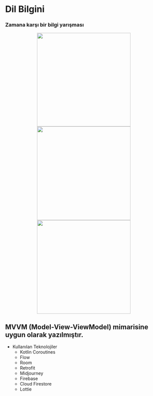 # Dil Bilgini
### Zamana karşı bir bilgi yarışması

<p align="center">
<img src="https://github.com/Mejister/Dil-Bilgini/assets/109960945/14300986-2553-481f-b6e1-b5aad7c40369.png" width="300">
 <img  src="https://github.com/Mejister/Dil-Bilgini/assets/109960945/f013606b-1df4-4657-9583-a504452b7057.png" width="300">
 <img src="https://github.com/Mejister/Dil-Bilgini/assets/109960945/063b313f-684d-4db8-951f-22344cef7250.png" width="300">
  </p>

 ## MVVM (Model-View-ViewModel) mimarisine uygun olarak yazılmıştır.

 * Kullanılan Teknolojiler
    * Kotlin Coroutines 
    * Flow
    * Room
    * Retrofit
    * Midjourney
    * Firebase
    * Cloud Firestore
    * Lottie

 
